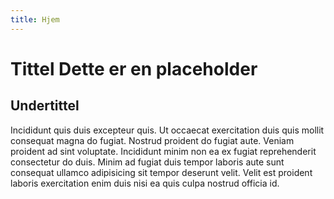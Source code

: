 ```yaml
---
title: Hjem
---
```


# Tittel Dette er en placeholder

## Undertittel

Incididunt quis duis excepteur quis. Ut occaecat exercitation duis quis mollit consequat magna do fugiat. Nostrud proident do fugiat aute. Veniam proident ad sint voluptate. Incididunt minim non ea ex fugiat reprehenderit consectetur do duis. Minim ad fugiat duis tempor laboris aute sunt consequat ullamco adipisicing sit tempor deserunt velit. Velit est proident laboris exercitation enim duis nisi ea quis culpa nostrud officia id.
